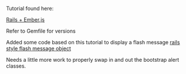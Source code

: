 Tutorial found here:

[Rails + Ember.js](http://www.devmynd.com/blog/2013-3-rails-ember-js)

Refer to Gemfile for versions


Added some code based on this tutorial to display a flash message
[rails style flash message object](http://wearestac.com/blog/creating-a-rails-style-flash-object-with-ember-js)

Needs a little more work to properly swap in and out the bootstrap alert classes.
